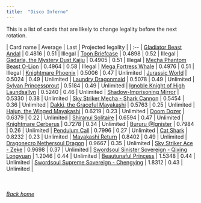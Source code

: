 ```yaml
---
title:  "Disco Inferno"
---
```


This is a list of cards that are likely to change legality before the next rotation.

| Card name | Average | Last | Projected legality |
| :-- |
[Gladiator Beast Andal](https://db.ygoprodeck.com/card/?search=Gladiator%20Beast%20Andal) | 0.4816 | 0.51 | Illegal |
[Toon Briefcase](https://db.ygoprodeck.com/card/?search=Toon%20Briefcase) | 0.4898 | 0.52 | Illegal |
[Gadarla, the Mystery Dust Kaiju](https://db.ygoprodeck.com/card/?search=Gadarla,%20the%20Mystery%20Dust%20Kaiju) | 0.4905 | 0.51 | Illegal |
[Mecha Phantom Beast O-Lion](https://db.ygoprodeck.com/card/?search=Mecha%20Phantom%20Beast%20O-Lion) | 0.4964 | 0.58 | Illegal |
[Mega Fortress Whale](https://db.ygoprodeck.com/card/?search=Mega%20Fortress%20Whale) | 0.4976 | 0.51 | Illegal |
[Knightmare Phoenix](https://db.ygoprodeck.com/card/?search=Knightmare%20Phoenix) | 0.5006 | 0.47 | Unlimited |
[Jurassic World](https://db.ygoprodeck.com/card/?search=Jurassic%20World) | 0.5024 | 0.49 | Unlimited |
[Laundry Dragonmaid](https://db.ygoprodeck.com/card/?search=Laundry%20Dragonmaid) | 0.5078 | 0.49 | Unlimited |
[Sylvan Princessprout](https://db.ygoprodeck.com/card/?search=Sylvan%20Princessprout) | 0.5184 | 0.49 | Unlimited |
[Ignoble Knight of High Laundsallyn](https://db.ygoprodeck.com/card/?search=Ignoble%20Knight%20of%20High%20Laundsallyn) | 0.5240 | 0.46 | Unlimited |
[Shadow-Imprisoning Mirror](https://db.ygoprodeck.com/card/?search=Shadow-Imprisoning%20Mirror) | 0.5330 | 0.38 | Unlimited |
[Sky Striker Mecha - Shark Cannon](https://db.ygoprodeck.com/card/?search=Sky%20Striker%20Mecha%20-%20Shark%20Cannon) | 0.5454 | 0.36 | Unlimited |
[Dakki, the Graceful Mayakashi](https://db.ygoprodeck.com/card/?search=Dakki,%20the%20Graceful%20Mayakashi) | 0.5763 | 0.25 | Unlimited |
[Hajun, the Winged Mayakashi](https://db.ygoprodeck.com/card/?search=Hajun,%20the%20Winged%20Mayakashi) | 0.6219 | 0.23 | Unlimited |
[Doom Dozer](https://db.ygoprodeck.com/card/?search=Doom%20Dozer) | 0.6379 | 0.22 | Unlimited |
[Shiranui Solitaire](https://db.ygoprodeck.com/card/?search=Shiranui%20Solitaire) | 0.6594 | 0.47 | Unlimited |
[Knightmare Cerberus](https://db.ygoprodeck.com/card/?search=Knightmare%20Cerberus) | 0.7278 | 0.34 | Unlimited |
[Bururu @Ignister](https://db.ygoprodeck.com/card/?search=Bururu%20@Ignister) | 0.7984 | 0.26 | Unlimited |
[Pendulum Call](https://db.ygoprodeck.com/card/?search=Pendulum%20Call) | 0.7996 | 0.27 | Unlimited |
[Cat Shark](https://db.ygoprodeck.com/card/?search=Cat%20Shark) | 0.8232 | 0.23 | Unlimited |
[Mayakashi Return](https://db.ygoprodeck.com/card/?search=Mayakashi%20Return) | 0.8402 | 0.49 | Unlimited |
[Dragonecro Nethersoul Dragon](https://db.ygoprodeck.com/card/?search=Dragonecro%20Nethersoul%20Dragon) | 0.9667 | 0.35 | Unlimited |
[Sky Striker Ace - Zeke](https://db.ygoprodeck.com/card/?search=Sky%20Striker%20Ace%20-%20Zeke) | 0.9698 | 0.37 | Unlimited |
[Swordsoul Sinister Sovereign - Qixing Longyuan](https://db.ygoprodeck.com/card/?search=Swordsoul%20Sinister%20Sovereign%20-%20Qixing%20Longyuan) | 1.2046 | 0.44 | Unlimited |
[Beautunaful Princess](https://db.ygoprodeck.com/card/?search=Beautunaful%20Princess) | 1.5348 | 0.44 | Unlimited |
[Swordsoul Supreme Sovereign - Chengying](https://db.ygoprodeck.com/card/?search=Swordsoul%20Supreme%20Sovereign%20-%20Chengying) | 1.8312 | 0.43 | Unlimited |

<br>

###### [Back home](index)